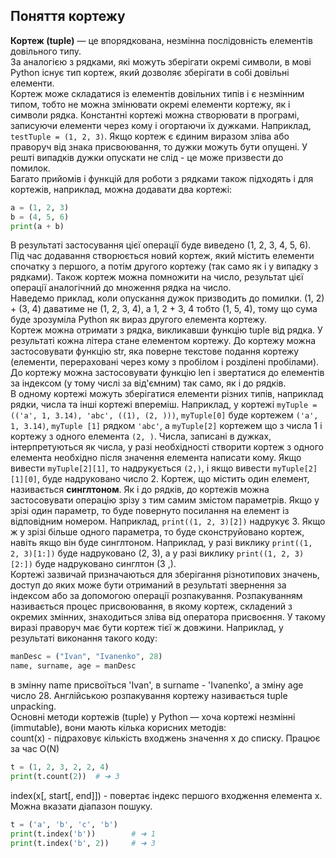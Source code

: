## Поняття кортежу
**Кортеж (tuple)** — це впорядкована, незмінна послідовність елементів довільного типу.  
За аналогією з рядками, які можуть зберігати окремі символи, в мові Python існує тип кортеж, 
який дозволяє зберігати в собі довільні елементи.   
Кортеж може складатися із елементів довільних типів і є незмінним типом, тобто не можна змінювати
окремі елементи кортежу, як і символи рядка. Константні кортежі можна створювати в програмі, 
записуючи елементи через кому і огортаючи їх дужками. Наприклад, `testTuple = (1, 2, 3)`. Якщо 
кортеж є єдиним виразом зліва або праворуч від знака присвоювання, то дужки можуть бути опущені. 
У решті випадків дужки опускати не слід - це може призвести до помилок.   
Багато прийомів і функцій для роботи з рядками також підходять і для кортежів, наприклад, 
можна додавати два кортежі:
``` python
a = (1, 2, 3)
b = (4, 5, 6)
print(a + b)
```
В результаті застосування цієї операції буде виведено (1, 2, 3, 4, 5, 6). Під час додавання
створюється новий кортеж, який містить елементи спочатку з першого, а потім другого кортежу
(так само як і у випадку з рядками). Також кортеж можна помножити на число, результат цієї
операції аналогічний до множення рядка на число.  
Наведемо приклад, коли опускання дужок призводить до помилки. (1, 2) + (3, 4) даватиме не
(1, 2, 3, 4), а 1, 2 + 3, 4 тобто (1, 5, 4), тому що сума буде зрозуміла Python як вираз 
другого елемента кортежу.  
Кортеж можна отримати з рядка, викликавши функцію tuple від рядка. У результаті кожна 
літера стане елементом кортежу. До кортежу можна застосовувати функцію str, яка поверне 
текстове подання кортежу (елементи, перераховані через кому з пробілом і розділені 
пробілами).  
До кортежу можна застосовувати функцію len і звертатися до елементів за індексом (у тому 
числі за від'ємним) так само, як і до рядків.  
В одному кортежі можуть зберігатися елементи різних типів, наприклад рядки, числа та інші 
кортежі впереміш. Наприклад, у кортежі `myTuple = (('a', 1, 3.14), 'abc', ((1), (2, )))`, 
`myTuple[0]` буде кортежем `('a', 1, 3.14)`, `myTuple [1]` рядком `'abc'`, а `myTuple[2]`
кортежем що з числа 1 і кортежу з одного елемента `(2, )`. Числа, записані в дужках, 
інтерпретуються як числа, у разі необхідності створити кортеж з одного елемента необхідно 
після значення елемента написати кому. Якщо вивести `myTuple[2][1]`, то надрукується `(2,)`,
і якщо вивести `myTuple[2][1][0]`, буде надруковано число 2.
Кортеж, що містить один елемент, називається **синглтоном**. Як і до рядків, до кортежів
можна застосовувати операцію зрізу з тим самим змістом параметрів. Якщо у зрізі один 
параметр, то буде повернуто посилання на елемент із відповідним номером. Наприклад, 
`print((1, 2, 3)[2])` надрукує 3. Якщо ж у зрізі більше одного параметра, то буде сконструйовано
кортеж, навіть якщо він буде синглтоном. Наприклад, у разі виклику `print((1, 2, 3)[1:])`
буде надруковано (2, 3), а у разі виклику `print((1, 2, 3)[2:])` буде надруковано синглтон
(3 ,).  
Кортежі зазвичай призначаються для зберігання різнотипових значень, доступ до яких може 
бути отриманий в результаті звернення за індексом або за допомогою операції розпакування.
Розпакуванням називається процес присвоювання, в якому кортеж, складений з окремих змінних,
знаходиться зліва від оператора присвоєння. У такому виразі праворуч має бути кортеж тієї
ж довжини. Наприклад, у результаті виконання такого коду:
```python
manDesc = ("Ivan", "Ivanenko", 28)
name, surname, age = manDesc
```
в змінну name присвоїться 'Ivan', в surname - 'Ivanenko', а зміну age число 28. 
Англійською розпакування кортежу називається tuple unpacking.   
Основні методи кортежів (tuple) у Python — хоча кортежі незмінні (immutable), 
вони мають кілька корисних методів:  
count(x) - підраховує кількість входжень значення x до списку. Працює за час O(N)
```python
t = (1, 2, 3, 2, 2, 4)
print(t.count(2))  # ➜ 3
```
index(x[, start[, end]]) - повертає індекс першого входження елемента x. Можна вказати діапазон пошуку.
```python
t = ('a', 'b', 'c', 'b')
print(t.index('b'))        # ➜ 1
print(t.index('b', 2))     # ➜ 3
```
